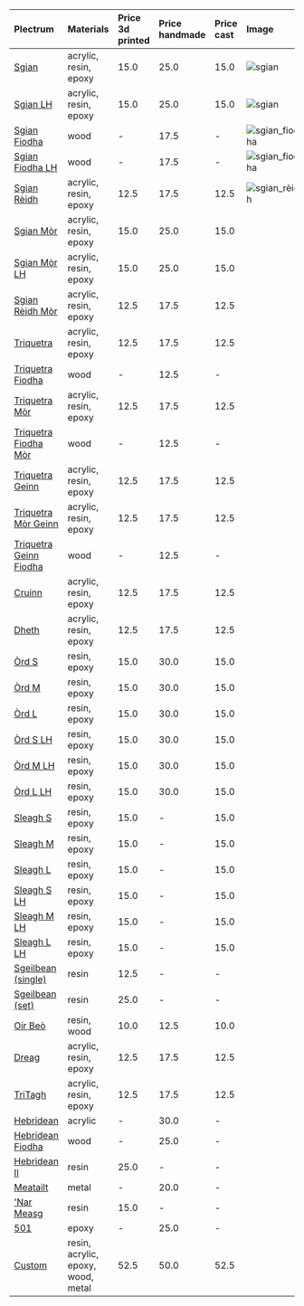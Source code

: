 | **Plectrum**                                              | **Materials**                      | **Price 3d printed**   | **Price handmade**   | **Price cast**   | **Image**                                                            |
|:----------------------------------------------------------|:-----------------------------------|:-----------------------|:---------------------|:-----------------|:---------------------------------------------------------------------|
| [Sgian](../picks/sgian)                                   | acrylic, resin, epoxy              | 15.0                   | 25.0                 | 15.0             | ![sgian](../../assets/images/sgian.jpg "Sgian")                      |
| [Sgian LH](../picks/sgian_lh)                             | acrylic, resin, epoxy              | 15.0                   | 25.0                 | 15.0             | ![sgian](../../assets/images/sgian.jpg "Sgian")                      |
| [Sgian Fiodha](../picks/sgian_fiodha)                     | wood                               | -                      | 17.5                 | -                | ![sgian_fiodha](../../assets/images/sgian_fiodha.jpg "Sgian_fiodha") |
| [Sgian Fiodha LH](../picks/sgian_fiodha_lh)               | wood                               | -                      | 17.5                 | -                | ![sgian_fiodha](../../assets/images/sgian_fiodha.jpg "Sgian_fiodha") |
| [Sgian Rèidh](../picks/sgian_rèidh)                       | acrylic, resin, epoxy              | 12.5                   | 17.5                 | 12.5             | ![sgian_rèidh](../../assets/images/sgian_rèidh.jpg "Sgian_rèidh")    |
| [Sgian Mòr](../picks/sgian_mòr)                           | acrylic, resin, epoxy              | 15.0                   | 25.0                 | 15.0             |                                                                      |
| [Sgian Mòr LH](../picks/sgian_mòr_lh)                     | acrylic, resin, epoxy              | 15.0                   | 25.0                 | 15.0             |                                                                      |
| [Sgian Rèidh Mòr](../picks/sgian_rèidh_mòr)               | acrylic, resin, epoxy              | 12.5                   | 17.5                 | 12.5             |                                                                      |
| [Triquetra](../picks/triquetra)                           | acrylic, resin, epoxy              | 12.5                   | 17.5                 | 12.5             |                                                                      |
| [Triquetra Fiodha](../picks/triquetra_fiodha)             | wood                               | -                      | 12.5                 | -                |                                                                      |
| [Triquetra Mòr](../picks/triquetra_mòr)                   | acrylic, resin, epoxy              | 12.5                   | 17.5                 | 12.5             |                                                                      |
| [Triquetra Fiodha Mòr](../picks/triquetra_fiodha_mòr)     | wood                               | -                      | 12.5                 | -                |                                                                      |
| [Triquetra Geinn](../picks/triquetra_geinn)               | acrylic, resin, epoxy              | 12.5                   | 17.5                 | 12.5             |                                                                      |
| [Triquetra Mòr Geinn](../picks/triquetra_mòr_geinn)       | acrylic, resin, epoxy              | 12.5                   | 17.5                 | 12.5             |                                                                      |
| [Triquetra Geinn Fiodha](../picks/triquetra_geinn_fiodha) | wood                               | -                      | 12.5                 | -                |                                                                      |
| [Cruinn](../picks/cruinn)                                 | acrylic, resin, epoxy              | 12.5                   | 17.5                 | 12.5             |                                                                      |
| [Dheth](../picks/dheth)                                   | acrylic, resin, epoxy              | 12.5                   | 17.5                 | 12.5             |                                                                      |
| [Òrd S](../picks/òrd_s)                                   | resin, epoxy                       | 15.0                   | 30.0                 | 15.0             |                                                                      |
| [Òrd M](../picks/òrd_m)                                   | resin, epoxy                       | 15.0                   | 30.0                 | 15.0             |                                                                      |
| [Òrd L](../picks/òrd_l)                                   | resin, epoxy                       | 15.0                   | 30.0                 | 15.0             |                                                                      |
| [Òrd S LH](../picks/òrd_s_lh)                             | resin, epoxy                       | 15.0                   | 30.0                 | 15.0             |                                                                      |
| [Òrd M LH](../picks/òrd_m_lh)                             | resin, epoxy                       | 15.0                   | 30.0                 | 15.0             |                                                                      |
| [Òrd L LH](../picks/òrd_l_lh)                             | resin, epoxy                       | 15.0                   | 30.0                 | 15.0             |                                                                      |
| [Sleagh S](../picks/sleagh_s)                             | resin, epoxy                       | 15.0                   | -                    | 15.0             |                                                                      |
| [Sleagh M](../picks/sleagh_m)                             | resin, epoxy                       | 15.0                   | -                    | 15.0             |                                                                      |
| [Sleagh L](../picks/sleagh_l)                             | resin, epoxy                       | 15.0                   | -                    | 15.0             |                                                                      |
| [Sleagh S LH](../picks/sleagh_s_lh)                       | resin, epoxy                       | 15.0                   | -                    | 15.0             |                                                                      |
| [Sleagh M LH](../picks/sleagh_m_lh)                       | resin, epoxy                       | 15.0                   | -                    | 15.0             |                                                                      |
| [Sleagh L LH](../picks/sleagh_l_lh)                       | resin, epoxy                       | 15.0                   | -                    | 15.0             |                                                                      |
| [Sgeilbean (single)](../picks/sgeilbean_(single))         | resin                              | 12.5                   | -                    | -                |                                                                      |
| [Sgeilbean (set)](../picks/sgeilbean_(set))               | resin                              | 25.0                   | -                    | -                |                                                                      |
| [Oir Beò](../picks/oir_beò)                               | resin, wood                        | 10.0                   | 12.5                 | 10.0             |                                                                      |
| [Dreag](../picks/dreag)                                   | acrylic, resin, epoxy              | 12.5                   | 17.5                 | 12.5             |                                                                      |
| [TriTagh](../picks/tritagh)                               | acrylic, resin, epoxy              | 12.5                   | 17.5                 | 12.5             |                                                                      |
| [Hebridean](../picks/hebridean)                           | acrylic                            | -                      | 30.0                 | -                |                                                                      |
| [Hebridean Fiodha](../picks/hebridean_fiodha)             | wood                               | -                      | 25.0                 | -                |                                                                      |
| [Hebridean II](../picks/hebridean_ii)                     | resin                              | 25.0                   | -                    | -                |                                                                      |
| [Meatailt](../picks/meatailt)                             | metal                              | -                      | 20.0                 | -                |                                                                      |
| ['Nar Measg](../picks/nar_measg)                          | resin                              | 15.0                   | -                    | -                |                                                                      |
| [501](../picks/501)                                       | epoxy                              | -                      | 25.0                 | -                |                                                                      |
| [Custom](../picks/custom)                                 | resin, acrylic, epoxy, wood, metal | 52.5                   | 50.0                 | 52.5             |                                                                      |